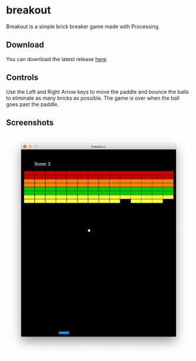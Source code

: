 # breakout
Breakout is a simple brick breaker game made with Processing.

## Download
You can download the latest release [here](https://github.com/mapuya19/breakout/releases/tag/v1.0).

## Controls
Use the Left and Right Arrow keys to move the paddle and bounce the balls to eliminate as many bricks as possible.
The game is over when the ball goes past the paddle.

## Screenshots
![Image of breakout](https://github.com/mapuya19/breakout/blob/master/breakout.png?raw=true)